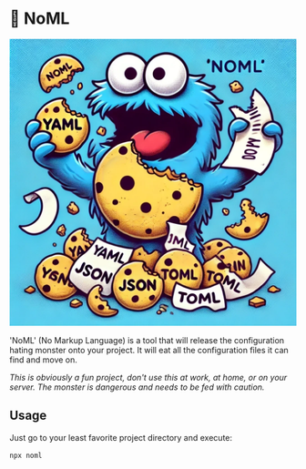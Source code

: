 # 🍪 NoML

![cookiemonster](./assets/logo.webp)

'NoML' (No Markup Language) is a tool that will release the configuration hating monster onto your project. It will eat all the configuration files it can find and move on.

_This is obviously a fun project, don't use this at work, at home, or on your server. The monster is dangerous and needs to be fed with caution._

## Usage

Just go to your least favorite project directory and execute:

```bash
npx noml
```
